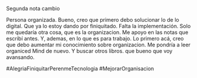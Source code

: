 Segunda nota cambio

Persona organizada. Bueno, creo que primero debo solucionar lo de lo digital. Que ya lo estoy dando por finiquitado. Falta la implementación. Solo me quedaría otra cosa, que es la organizacion. Me apoyo en las notas que escribí antes. Y, ademas, en lo que es para trabajo. 
Lo primero acá, creo que debo aumentar mi conocimiento sobre organizacion. Me pondría a leer organiced Mind de nuevo. Y buscar otros libros. que bueno que voy avansando.

#AlegriaFiniquitarPerenmeTecnologia
#MejorarOrganisacion 
